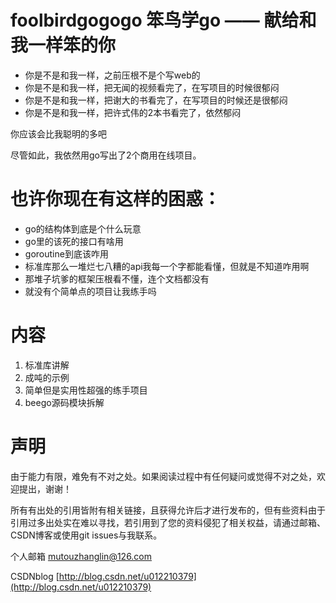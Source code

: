 # foolbirdgogogo 笨鸟学go —— 献给和我一样笨的你
- 你是不是和我一样，之前压根不是个写web的
- 你是不是和我一样，把无闻的视频看完了，在写项目的时候很郁闷
- 你是不是和我一样，把谢大的书看完了，在写项目的时候还是很郁闷
- 你是不是和我一样，把许式伟的2本书看完了，依然郁闷

你应该会比我聪明的多吧

尽管如此，我依然用go写出了2个商用在线项目。

# 也许你现在有这样的困惑：
- go的结构体到底是个什么玩意
- go里的该死的接口有啥用
- goroutine到底该咋用
- 标准库那么一堆烂七八糟的api我每一个字都能看懂，但就是不知道咋用啊
- 那堆子坑爹的框架压根看不懂，连个文档都没有
- 就没有个简单点的项目让我练手吗

# 内容
1. 标准库讲解
2. 成吨的示例
3. 简单但是实用性超强的练手项目
4. beego源码模块拆解

# 声明
由于能力有限，难免有不对之处。如果阅读过程中有任何疑问或觉得不对之处，欢迎提出，谢谢！

所有有出处的引用皆附有相关链接，且获得允许后才进行发布的，但有些资料由于引用过多出处实在难以寻找，若引用到了您的资料侵犯了相关权益，请通过邮箱、CSDN博客或使用git issues与我联系。

个人邮箱 mutouzhanglin@126.com

CSDNblog [http://blog.csdn.net/u012210379](http://blog.csdn.net/u012210379)



